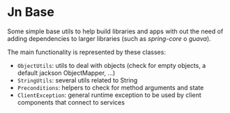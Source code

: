 # Jn Base

Some simple base utils to help build libraries and apps with out the need
of adding dependencies to larger libraries (such as _spring-core_ o _guava_).

The main functionality is represented by these classes:
* `ObjectUtils`: utils to deal with objects (check for empty objects,
a default jackson ObjectMapper, ...)
* `StringUtils`: several utils related to String
* `Preconditions`: helpers to check for method arguments and state
* `ClientException`: general runtime exception to be used by client components that connect
to services